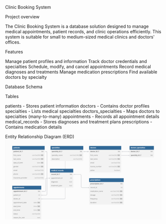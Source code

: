 Clinic Booking System

Project overview

The Clinic Booking System is a database solution designed to manage medical appointments, patient records, and clinic operations efficiently. This system is suitable for small to medium-sized medical clinics and doctors' offices.

Features

Manage patient profiles and information
Track doctor credentials and specialties
Schedule, modify, and cancel appointments
Record medical diagnoses and treatments
Manage medication prescriptions
Find available doctors by specialty

Database Schema

Tables

patients - Stores patient information
doctors - Contains doctor profiles
specialties - Lists medical specialties
doctors_specialties - Maps doctors to specialties (many-to-many)
appointments - Records all appointment details
medical_records - Stores diagnoses and treatment plans
prescriptions - Contains medication details

Entity Relationship Diagram (ERD)
![ERD](erd-image/clinic-erd-diagram.png)
